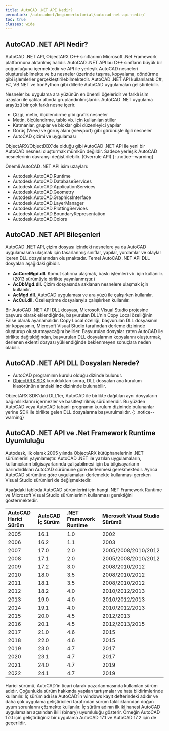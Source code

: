 ```yaml
---
title: AutoCAD .NET API Nedir?
permalink: /autocadnet/beginnertutorial/autocad-net-api-nedir/
toc: true
classes: wide
---
```


## AutoCAD .NET API Nedir?

AutoCAD .NET API, ObjectARX C++ sınıﬂarının Microsoft .Net Framework platformuna aktarılmış halidir.
AutoCAD .NET API bu C++ sınıﬂarın büyük bir çoğunluğunu içermektedir ve API ile yerleşik AutoCAD
nesneleri oluşturulabilmekte ve bu nesneler üzerinde taşıma, kopyalama, döndürme gibi işlemlerler gerçekleştirilebilmektedir. AutoCAD .NET API kullanılarak C#, F#, VB.NET ve IronPython gibi dillerle AutoCAD uygulamaları geliştirilebilir.

Nesneler bu uygulama ara yüzünün en önemli öğeleridir ve farklı isim uzayları ile çatılar altında gruplandırılmışlardır. AutoCAD .NET uygulama arayüzü bir çok farklı nesne içerir.

- Çizgi, metin, ölçülendirme gibi grafik nesneler
- Metin, ölçülendirme, tablo vb. için kullanılan stiller
- Katmanlar, gruplar ve bloklar gibi düzenleyici yapılar
- Görüş (View) ve görüş alanı (viewport) gibi görünüşle ilgili nesneler
- AutoCAD çizimi ve uygulaması

ObjectARX/ObjectDBX'de olduğu gibi AutoCAD .NET API ile yeni bir AutoCAD nesnesi oluşturmak mümkün değildir. Sadece yerleşik AutoCAD nesnelerinin davranışı değiştirilebilir. (Overrule API) 
{: .notice--warning}

Önemli AutoCAD .NET API isim uzayları:

- Autodesk.AutoCAD.Runtime
- Autodesk.AutoCAD.DatabaseServices
- Autodesk.AutoCAD.ApplicationServices
- Autodesk.AutoCAD.Geometry
- Autodesk.AutoCAD.GraphicsInterface
- Autodesk.AutoCAD.LayerManager
- Autodesk.AutoCAD.PlottingServices
- Autodesk.AutoCAD.BoundaryRepresentation 
- Autodesk.AutoCAD.Colors

## AutoCAD .NET API Bileşenleri

AutoCAD .NET API, çizim dosyası içindeki nesnelere ya da AutoCAD uygulamasına ulaşmak için tasarlanmış
sınıﬂar, yapılar, yordamlar ve olaylar içeren DLL dosyalarından oluşmaktadır. Temel AutoCAD .NET API DLL
dosyaları aşağıdaki gibidir.

- **AcCoreMgd.dll.** Komut satırına ulaşmak, baskı işlemleri vb. için kullanılır. (2013 sürümüyle birlikte yayınlanmıştır.)
- **AcDbMgd.dll.** Çizim dosyasında saklanan nesnelere ulaşmak için kullanılır.
- **AcMgd.dll.** AutoCAD uygulaması ve ara yüzü ile çalışırken kullanılır.
- **AcCui.dll.** Özelleştirme dosyalarıyla çalışılırken kullanılır.

Bir AutoCAD .NET API DLL dosyası, Microsoft Visual Studio projesine başvuru olarak eklendiğinde, başvurulan DLL'nin Copy Local özelliğinin False olarak ayarlamalıdır. Copy Local özelliği, başvurulan DLL dosyasının bir kopyasının, Microsoft Visual Studio tarafından derleme dizininde oluşturup oluşturmayacağını belirler. Başvurulan dosyalar zaten AutoCAD ile birlikte dağıtıldığından, başvurulan DLL dosyalarının kopyalarını oluşturmak, derlenen eklenti dosyası yüklendiğinde beklenmeyen sonuçlara neden olabilir.

## AutoCAD .NET API DLL Dosyaları Nerede?

- AutoCAD programının kurulu olduğu dizinde bulunur.
- [ObjectARX SDK](https://www.autodesk.com/adn)  kurulduktan sonra, DLL dosyaları ana kurulum klasörünün altındaki **inc** dizininde bulunabilir.

ObjectARX SDK'daki DLL'ler, AutoCAD ile birlikte dağıtılan aynı dosyaların bağımlılıklarını içermezler ve  basitleştirilmiş sürümleridir. Bu yüzden AutoCAD veya AutoCAD tabanlı programın kurulum dizininde bulunanlar yerine SDK ile birlikte gelen DLL dosyalarına başvurulmalıdır.
{: .notice--warning}

## AutoCAD .NET API ve .Net Framework Runtime Uyumluluğu

Autodesk, ilk olarak 2005 yılında ObjectARX kütüphanelerinin .NET sürümlerini yayınlamıştır. AutoCAD
.NET ile yazılan uygulamaların, kullanıcıların bilgisayarlarında çalışabilmesi için bu bilgisayarların barındırdıkları AutoCAD sürümüne göre derlenmesi gerekmektedir. Ayrıca AutoCAD sürümüne göre uygulamaları
derlemekte kullanması gereken Visual Studio sürümleri de değişmektedir.

Aşağıdaki tabloda AutoCAD sürümlerini için hangi .NET Framework Runtime ve Microsoft Visual Studio sürümlerinin kullanması gerektiğini göstermektedir.

| AutoCAD Harici Sürüm | AutoCAD İç Sürüm | .NET Framework Runtime | Microsoft Visual Studio Sürümü |
| :------------------- | :--------------- | :--------------------- | :----------------------------- |
| 2005                 | 16.1             | 1.0                    | 2002                           |
| 2006                 | 16.2             | 1.1                    | 2003                           |
| 2007                 | 17.0             | 2.0                    | 2005/2008/2010/2012            |
| 2008                 | 17.1             | 2.0                    | 2005/2008/2010/2012            |
| 2009                 | 17.2             | 3.0                    | 2008/2010/2012                 |
| 2010                 | 18.0             | 3.5                    | 2008/2010/2012                 |
| 2011                 | 18.1             | 3.5                    | 2008/2010/2012                 |
| 2012                 | 18.2             | 4.0                    | 2010/2012/2013                 |
| 2013                 | 19.0             | 4.0                    | 2010/2012/2013                 |
| 2014                 | 19.1             | 4.0                    | 2010/2012/2013                 |
| 2015                 | 20.0             | 4.5                    | 2012/2013                      |
| 2016                 | 20.1             | 4.5                    | 2012/2013/2015                 |
| 2017                 | 21.0             | 4.6                    | 2015                           |
| 2018                 | 22.0             | 4.6                    | 2015                           |
| 2019                 | 23.0             | 4.7                    | 2017                           |
| 2020                 | 23.1             | 4.7                    | 2017                           |
| 2021                 | 24.0             | 4.7                    | 2019                           |
| 2022                 | 24.1             | 4.7                    | 2019                           |

Harici sürümü, AutoCAD’in ticari olarak pazarlanmasında kullanılan sürüm adıdır. Çoğunlukla sürüm hakkında yapılan tartışmalar ve hata bildirimlerinde kullanılır. İç sürüm adı ise AutoCAD’in windows kayıt defterindeki adıdır ve daha çok uygulama geliştiricileri tarafından sürüm faklılıklarından doğan uyum sorunlarını çözmekte kullanılır. İç sürüm adının ilk iki hanesi AutoCAD uygulamaları açısından ikili (binary) uyumluluğu gösterir. Örneğin AutoCAD 17.0 için geliştirdiğiniz bir uygulama AutoCAD 17.1 ve AutoCAD 17.2 için de geçerlidir.
